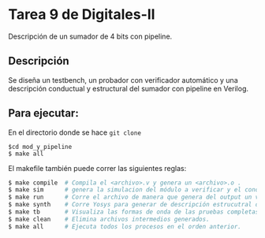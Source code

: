 # Tarea 9 de Digitales-II
Descripción de un sumador de 4 bits con pipeline.

## Descripción
Se diseña un testbench, un probador con verificador automático y una descripción
conductual y estructural del sumador con pipeline en Verilog.

## Para ejecutar:
En el directorio donde se hace `git clone` 
```
$cd mod_y_pipeline
$ make all
```

El makefile también puede correr las siguientes reglas:
```bash
$ make compile  # Compila el <archivo>.v y genera un <archivo>.o .
$ make sim      # genera la simulacion del módulo a verificar y el conductual a comparar en GTKWave.
$ make run      # Corre el archivo de manera que genera del output un vcd para el GTKWave.
$ make synth    # Corre Yosys para generar de descripción estrucutral del circuito
$ make tb       # Visualiza las formas de onda de las pruebas completas con GTKWave del banco de pruebas.
$ make clean    # Elimina archivos intermedios generados.
$ make all      # Ejecuta todos los procesos en el orden anterior.
```

